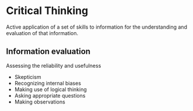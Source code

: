 # Critical Thinking

Active application of a set of skills to information for the understanding and evaluation of that information.

## Information evaluation

Assessing the reliability and usefulness

- Skepticism
- Recognizing internal biases
- Making use of logical thinking
- Asking appropriate questions
- Making observations